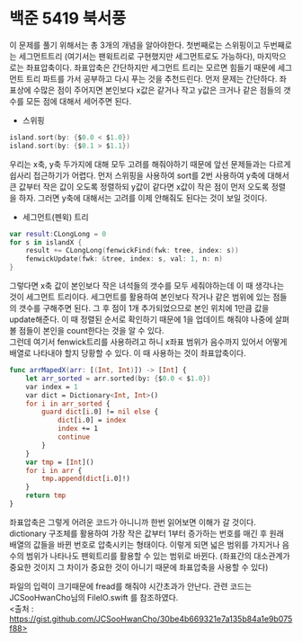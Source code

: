 # 백준 5419 북서풍
이 문제를 풀기 위해서는 총 3개의 개념을 알아야한다. 첫번째로는 스위핑이고 두번째로는 세그먼트트리 (여기서는 팬윅트리로 구현했지만 세그먼트로도 가능하다), 마지막으로는 좌표압축이다. 좌표압축은 간단하지만 세그먼트 트리는 모르면 힘들기 때문에 세그먼트 트리 파트를 가서 공부하고 다시 푸는 것을 추천드린다.
먼저 문제는 간단하다. 좌표상에 수많은 점이 주어지면 본인보다 x값은 같거나 작고 y값은 크거나 같은 점들의 갯수를 모든 점에 대해서 세어주면 된다.  
- 스위핑
```swift
island.sort(by: {$0.0 < $1.0})
island.sort(by: {$0.1 > $1.1})
```
우리는 x축, y축 두가지에 대해 모두 고려를 해줘야하기 때문에 앞선 문제들과는 다르게 쉽사리 접근하기가 어렵다. 먼저 스위핑을 사용하여 sort를 2번 사용하여 y축에 대해서 큰 값부터 작은 값이 오도록 정렬하되 y값이 같다면 x값이 작은 점이 먼저 오도록 정렬을 하자. 그러면 y축에 대해서는 고려를 이제 안해줘도 된다는 것이 보일 것이다.  
- 세그먼트(펜윅) 트리
```swift
var result:CLongLong = 0
for s in islandX {
    result += CLongLong(fenwickFind(fwk: tree, index: s))
    fenwickUpdate(fwk: &tree, index: s, val: 1, n: n)
}
```
그렇다면 x축 값이 본인보다 작은 녀석들의 갯수를 모두 세줘야하는데 이 때 생각나는 것이 세그먼트 트리이다. 세그먼트를 활용하여 본인보다 작거나 같은 범위에 있는 점들의 갯수를 구해주면 된다. 그 후 점이 1개 추가되었으므로 본인 위치에 1만큼 값을 update해준다. 이 때 정렬된 순서로 확인하기 때문에 1을 업데이트 해줘야 나중에 살펴볼 점들이 본인을 count한다는 것을 알 수 있다.  
그런데 여기서 fenwick트리를 사용하려고 하니 x좌표 범위가 음수까지 있어서 어떻게 배열로 나타내야 할지 당황할 수 있다. 이 때 사용하는 것이 좌표압축이다.
```swift
func arrMapedX(arr: [(Int, Int)]) -> [Int] {
    let arr_sorted = arr.sorted(by: {$0.0 < $1.0})
    var index = 1
    var dict = Dictionary<Int, Int>()
    for i in arr_sorted {
        guard dict[i.0] != nil else {
            dict[i.0] = index
            index += 1
            continue
        }
    }
    var tmp = [Int]()
    for i in arr {
        tmp.append(dict[i.0]!)
    }
    return tmp
}
```
좌표압축은 그렇게 어려운 코드가 아니니까 한번 읽어보면 이해가 갈 것이다. dictionary 구조체를 활용하여 가장 작은 값부터 1부터 증가하는 번호를 매긴 후 원래 배열의 값들을 바뀐 번호로 압축시키는 형태이다. 이렇게 되면 넓은 범위를 가지거나 음수의 범위가 나타나도 팬윅트리를 활용할 수 있는 범위로 바뀐다. (좌표간의 대소관계가 중요한 것이지 그 차이가 중요한 것이 아니기 때문에 좌표압축을 사용할 수 있다)  
  
파일의 입력이 크기때문에 fread를 해줘야 시간초과가 안난다. 관련 코드는 JCSooHwanCho님의 FileIO.swift 를 참조하였다.  
<출처 : https://gist.github.com/JCSooHwanCho/30be4b669321e7a135b84a1e9b075f88>
